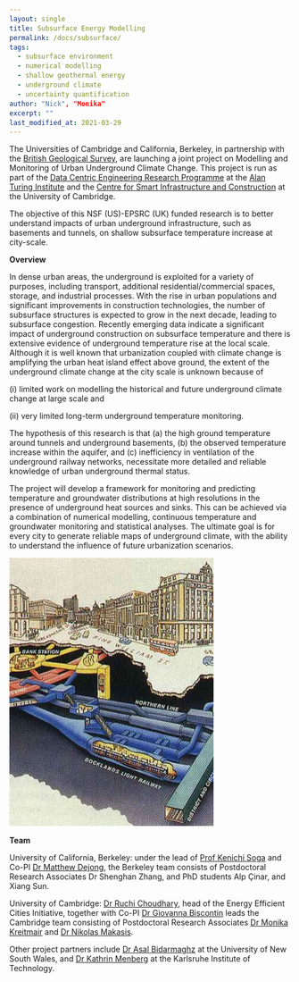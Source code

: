 ```yaml
---
layout: single
title: Subsurface Energy Modelling
permalink: /docs/subsurface/
tags:
  - subsurface environment
  - numerical modelling
  - shallow geothermal energy
  - underground climate
  - uncertainty quantification
author: "Nick", "Monika"
excerpt: ""
last_modified_at: 2021-03-29
---
```



The Universities of Cambridge and California, Berkeley, in partnership with the [British Geological Survey](https://www.bgs.ac.uk/), are launching a joint project on Modelling and Monitoring of Urban Underground Climate Change. This project is run as part of the [Data Centric Engineering Research Programme](https://www.turing.ac.uk/research/research-programmes/data-centric-engineering) at the [Alan Turing Institute](https://www.turing.ac.uk/) and the [Centre for Smart Infrastructure and Construction](https://www-smartinfrastructure.eng.cam.ac.uk/) at the University of Cambridge.

The objective of this NSF (US)-EPSRC (UK) funded research is to better understand impacts of urban underground infrastructure, such as basements and tunnels, on shallow subsurface temperature increase at city-scale.

 

**Overview**

In dense urban areas, the underground is exploited for a variety of purposes, including transport, additional residential/commercial spaces, storage, and industrial processes. With the rise in urban populations and significant improvements in construction technologies, the number of subsurface structures is expected to grow in the next decade, leading to subsurface congestion. Recently emerging data indicate a significant impact of underground construction on subsurface temperature and there is extensive evidence of underground temperature rise at the local scale. Although it is well known that urbanization coupled with climate change is amplifying the urban heat island effect above ground, the extent of the underground climate change at the city scale is unknown because of

(i) limited work on modelling the historical and future underground climate change at large scale and

(ii) very limited long-term underground temperature monitoring.

The hypothesis of this research is that (a) the high ground temperature around tunnels and underground basements, (b) the observed temperature increase within the aquifer, and (c) inefficiency in ventilation of the underground railway networks, necessitate more detailed and reliable knowledge of urban underground thermal status.

The project will develop a framework for monitoring and predicting temperature and groundwater distributions at high resolutions in the presence of underground heat sources and sinks. This can be achieved via a combination of numerical modelling, continuous temperature and groundwater monitoring and statistical analyses. The ultimate goal is for every city to generate reliable maps of underground climate, with the ability to understand the influence of future urbanization scenarios.


![Subsurface temperature variations below Cardiff city centre](/Images/ssenv/main_ssenv.jpg)
 

**Team**

University of California, Berkeley: under the lead of [Prof Kenichi Soga](https://ce.berkeley.edu/people/faculty/soga) and Co-PI [Dr Matthew Dejong](https://ce.berkeley.edu/people/faculty/dejong), the Berkeley team consists of Postdoctoral Research Associates Dr Shenghan Zhang, and PhD students Alp Çinar, and Xiang Sun.

University of Cambridge: [Dr Ruchi Choudhary](http://www.eng.cam.ac.uk/profiles/rc488), head of the Energy Efficient Cities Initiative, together with Co-PI [Dr Giovanna Biscontin](https://www-geo.eng.cam.ac.uk/directory/dr-giovanna-biscontin) leads the Cambridge team consisting of Postdoctoral Research Associates [Dr Monika Kreitmair](https://eeci.github.io/home/docs/people/monikak/) and [Dr Nikolas Makasis](https://eeci.github.io/home/docs/people/nick/).

Other project partners include [Dr Asal Bidarmaghz](https://www.unsw.edu.au/engineering/our-people/asal-bidarmaghz) at the University of New South Wales, and [Dr Kathrin Menberg](https://www.agw.kit.edu/176_5131.php) at the Karlsruhe Institute of Technology.
